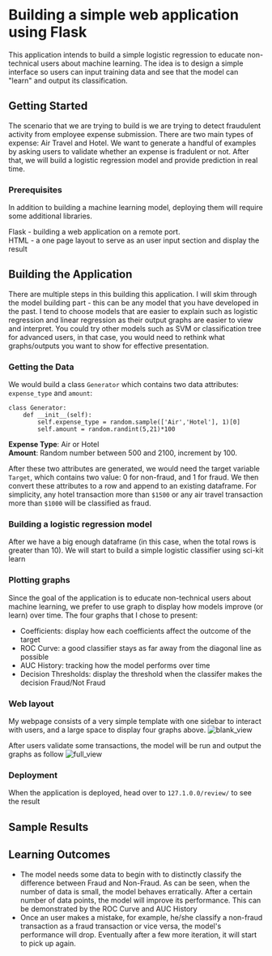 # Building a simple web application using Flask

This application intends to build a simple logistic regression to educate non-technical users about machine learning. The idea is to design a simple interface so users can input training data and see that the model can "learn" and output its classification.

## Getting Started

The scenario that we are trying to build is we are trying to detect fraudulent activity from employee expense submission. There are two main types of expense: Air Travel and Hotel. We want to generate a handful of examples by asking users to validate whether an expense is fradulent or not. After that, we will build a logistic regression model and provide prediction in real time.

### Prerequisites

In addition to building a machine learning model, deploying them will require some additional libraries.

Flask - building a web application on a remote port.
<br>
HTML - a one page layout to serve as an user input section and display the result


## Building the Application

There are multiple steps in this building this application. I will skim through the model building part - this can be any model that you have developed in the past. I tend to choose models that are easier to explain such as logistic regression and linear regression as their output graphs are easier to view and interpret. You could try other models such as SVM or classification tree for advanced users, in that case, you would need to rethink what graphs/outputs you want to show for effective presentation.

### Getting the Data

We would build a class `Generator` which contains two data attributes: `expense_type` and `amount`:
```
class Generator:
    def __init__(self):
        self.expense_type = random.sample(['Air','Hotel'], 1)[0]
        self.amount = random.randint(5,21)*100
```

<b>Expense Type</b>: Air or Hotel
<br>
<b>Amount</b>: Random number between 500 and 2100, increment by 100.

After these two attributes are generated, we would need the target variable `Target`, which contains two value: 0 for non-fraud, and 1 for fraud. We then convert these attributes to a row and append to an existing dataframe. For simplicity, any hotel transaction more than `$1500` or any air travel transaction more than `$1000` will be classified as fraud. 


### Building a logistic regression model

After we have a big enough dataframe (in this case, when the total rows is greater than 10). We will start to build a simple logistic classifier using sci-kit learn

### Plotting graphs 
Since the goal of the application is to educate non-technical users about machine learning, we prefer to use graph to display how models improve (or learn) over time. The four graphs that I chose to present:

- Coefficients: display how each coefficients affect the outcome of the target
- ROC Curve: a good classifier stays as far away from the diagonal line as possible
- AUC History: tracking how the model performs over time
- Decision Thresholds: display the threshold when the classifer makes the decision Fraud/Not Fraud

### Web layout
My webpage consists of a very simple template with one sidebar to interact with users, and a large space to display four graphs above.
![blank_view](Data-Science/Machine-Learning-Presentation-Flask/screenshots/blank_view.png)

After users validate some transactions, the model will be run and output the graphs as follow
![full_view](Data-Science/Machine-Learning-Presentation-Flask/screenshots/full_view.png)


### Deployment

When the application is deployed, head over to `127.1.0.0/review/` to see the result

## Sample Results

## Learning Outcomes

- The model needs some data to begin with to distinctly classify the difference between Fraud and Non-Fraud. As can be seen, when the number of data is small, the model behaves erratically. After a certain number of data points, the model will improve its performance. This can be demonstrated by the ROC Curve and AUC History
- Once an user makes a mistake, for example, he/she classify a non-fraud transaction as a fraud transaction or vice versa, the model's performance will drop. Eventually after a few more iteration, it will start to pick up again.
